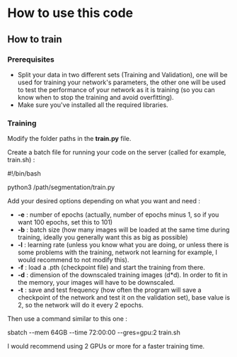 # How to use this code

## How to train

### Prerequisites

* Split your data in two different sets (Training and Validation), one will be used for training your network's parameters, the other one will be used to test the performance of your network as it is training (so you can know when to stop the training and avoid overfitting). 
* Make sure you've installed all the required libraries.

### Training

Modify the folder paths in the **train.py** file.

Create a batch file for running your code on the server (called for example, train.sh) :

#!/bin/bash

python3 /path/segmentation/train.py

Add your desired options depending on what you want and need :

* **-e** : number of epochs (actually, number of epochs minus 1, so if you want 100 epochs, set this to 101)
* **-b** : batch size (how many images will be loaded at the same time during training, ideally you generally want this as big as possible)
* **-l** : learning rate (unless you know what you are doing, or unless there is some problems with the training, network not learning for example, I would recommend to not modify this).
* **-f** : load a .pth (checkpoint file) and start the training from there.
* **-d** : dimension of the downscaled training images (d*d). In order to fit in the memory, your images will have to be downscaled.
* **-t** : save and test frequency (how often the program will save a checkpoint of the network and test it on the validation set), base value is 2, so the network will do it every 2 epochs.

Then use a command similar to this one :

sbatch --mem 64GB --time 72:00:00 --gres=gpu:2 train.sh

I would recommend using 2 GPUs or more for a faster training time.
